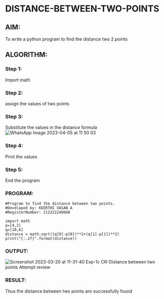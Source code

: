 # DISTANCE-BETWEEN-TWO-POINTS

## AIM:
To write a python program to find the distance two 2 points
## ALGORITHM:
### Step 1: 
Import math
### Step 2: 
assign the values of two points
### Step 3: 
Substitute the values in the distance formula ![WhatsApp Image 2023-04-05 at 11 50 03](https://user-images.githubusercontent.com/107488929/229997421-62a55d4b-d8b7-40e2-944f-1fc0f6de96a9.jpg)

### Step 4: 
Print the values
### Step 5: 
End the program
### PROGRAM:
 ```
#Program to find the distance between two points.
#Developed by: KEERTHI VASAN A
#RegisterNumber: 212222240048

import math
p=[4,2]
q=[10,6]
distance = math.sqrt((q[0]-p[0])**2+(q[1]-p[1])**2)
print("{:.2f}".format(distance))
 ```


### OUTPUT:
![Screenshot 2023-03-20 at 11-31-40 Exp-1c CR-Distance between two points Attempt review](https://user-images.githubusercontent.com/107488929/226259558-40327c80-b629-4ea8-a04a-c743580f85f9.png)


### RESULT:
Thus the distance between two points are successfully found
